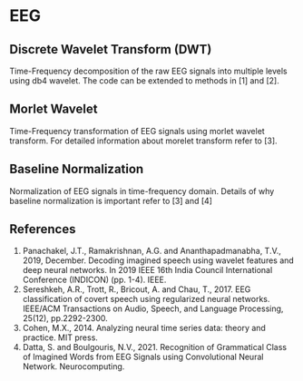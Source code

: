 # EEG

## Discrete Wavelet Transform (DWT)
 Time-Frequency decomposition of the raw EEG signals into multiple levels using db4 wavelet. The code can be extended to methods in [1] and [2].

## Morlet Wavelet
Time-Frequency transformation of EEG signals using morlet wavelet transform. For detailed information about morelet transform refer to [3].

## Baseline Normalization
Normalization of EEG signals in time-frequency domain. Details of why baseline normalization is important refer to [3] and [4]
 
 
 
## References

1. Panachakel, J.T., Ramakrishnan, A.G. and Ananthapadmanabha, T.V., 2019, December. Decoding imagined speech using wavelet features and deep neural networks. In 2019 IEEE 16th India Council International Conference (INDICON) (pp. 1-4). IEEE.
2. Sereshkeh, A.R., Trott, R., Bricout, A. and Chau, T., 2017. EEG classification of covert speech using regularized neural networks. IEEE/ACM Transactions on Audio, Speech, and Language Processing, 25(12), pp.2292-2300.
3. Cohen, M.X., 2014. Analyzing neural time series data: theory and practice. MIT press.
4. Datta, S. and Boulgouris, N.V., 2021. Recognition of Grammatical Class of Imagined Words from EEG Signals using Convolutional Neural Network. Neurocomputing.
 
